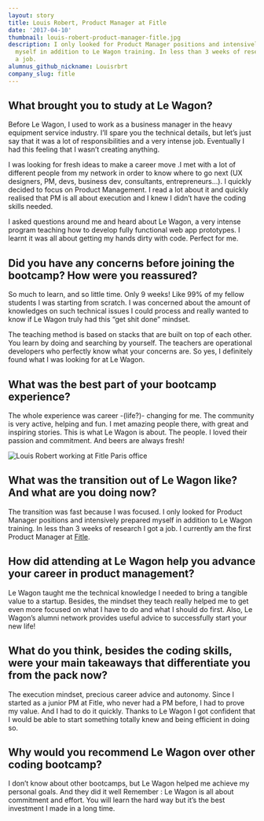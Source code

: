 ```yaml
---
layout: story
title: Louis Robert, Product Manager at Fitle
date: '2017-04-10'
thumbnail: louis-robert-product-manager-fitle.jpg
description: I only looked for Product Manager positions and intensively prepared
  myself in addition to Le Wagon training. In less than 3 weeks of research I got
  a job.
alumnus_github_nickname: Louisrbrt
company_slug: fitle
---
```


## What brought you to study at Le Wagon?

Before Le Wagon, I used to work as a business manager in the heavy equipment service industry. I’ll spare you the technical details, but let’s just say that it was a lot of responsibilities and a very intense job. Eventually I had this feeling that I wasn’t creating anything.

I was looking for fresh ideas to make a career move .I met with a lot of different people from my network in order to know where to go next (UX designers, PM, devs, business dev, consultants, entrepreneurs…). I quickly decided to focus on Product Management. I read a lot about it and quickly realised that PM is all about execution and I knew I didn’t have the coding skills needed.

I asked questions around me and heard about Le Wagon, a very intense program teaching how to develop fully functional web app prototypes. I learnt it was all about getting my hands dirty with code. Perfect for me.

## Did you have any concerns before joining the bootcamp? How were you reassured?

So much to learn, and so little time. Only 9 weeks! Like 99% of my fellow students I was starting from scratch. I was concerned about the amount of knowledges on such technical issues I could process and really wanted to know if Le Wagon truly had this “get shit done” mindset.

The teaching method is based on stacks that are built on top of each other. You learn by doing and searching by yourself. The teachers are operational developers who perfectly know what your concerns are. So yes, I definitely found what I was looking for at Le Wagon.

## What was the best part of your bootcamp experience?

The whole experience was career -(life?)- changing for me. The community is very active, helping and fun. I met amazing people there, with great and inspiring stories. This is what Le Wagon is about. The people. I loved their passion and commitment. And beers are always fresh!

<p><img src="https://raw.githubusercontent.com/lewagon/www-images/master/testimonials/louisrobert/louis_robert_2.jpg" alt="Louis Robert working at Fitle Paris office"></p>

## What was the transition out of Le Wagon like? And what are you doing now?

The transition was fast because I was focused. I only looked for Product Manager positions and intensively prepared myself in addition to Le Wagon training. In less than 3 weeks of research I got a job. I currently am the first Product Manager at [Fitle](https://www.fitle.com/).

## How did attending at Le Wagon help you advance your career in product management?

Le Wagon taught me the technical knowledge I needed to bring a tangible value to a startup. Besides, the mindset they teach really helped me to get even more focused on what I have to do and what I should do first. Also, Le Wagon’s alumni network provides useful advice to successfully start your new life!

## What do you think, besides the coding skills, were your main takeaways that differentiate you from the pack now?

The execution mindset, precious career advice and autonomy. Since I started as a junior PM at Fitle, who never had a PM before, I had to prove my value. And I had to do it quickly. Thanks to Le Wagon I got confident that I would be able to start something totally knew and being efficient in doing so.

## Why would you recommend Le Wagon over other coding bootcamp?

I don’t know about other bootcamps, but Le Wagon helped me achieve my personal goals. And they did it well Remember : Le Wagon is all about commitment and effort. You will learn the hard way but it’s the best investment I made in a long time.
